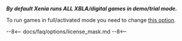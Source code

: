 
***By default Xenia runs ALL XBLA/digital games in demo/trial mode.***

To run games in full/activated mode you need to change [this option](../Options#Run_games_as_fullactivated).


--8<--
docs/faq/options/license_mask.md
--8<--
